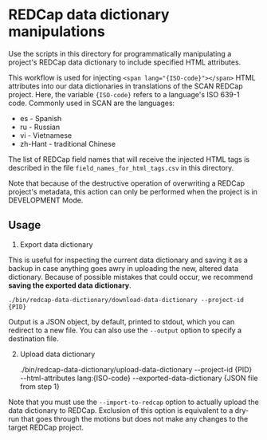 # REDCap data dictionary manipulations

Use the scripts in this directory for programmatically manipulating a project's REDCap data dictionary to include specified HTML attributes.

This workflow is used for injecting `<span lang="{ISO-code}"></span>` HTML attributes into our data dictionaries in translations of the SCAN REDCap project.
Here, the variable `{ISO-code}` refers to a language's ISO 639-1 code.
Commonly used in SCAN are the languages:
* es - Spanish
* ru - Russian
* vi - Vietnamese
* zh-Hant - traditional Chinese

The list of REDCap field names that will receive the injected HTML tags is described in the file `field_names_for_html_tags.csv` in this directory.

Note that because of the destructive operation of overwriting a REDCap project's metadata, this action can only be performed when the project is in DEVELOPMENT Mode.


## Usage

1. Export data dictionary

This is useful for inspecting the current data dictionary and saving it as a backup in case anything goes awry in uploading the new, altered data dictionary.
Because of possible mistakes that could occur, we recommend **saving the exported data dictionary**.

    ./bin/redcap-data-dictionary/download-data-dictionary --project-id {PID}

Output is a JSON object, by default, printed to stdout, which you can redirect to a new file.
You can also use the `--output` option to specify a destination file.


2. Upload data dictionary

    ./bin/redcap-data-dictionary/upload-data-dictionary --project-id {PID} \
        --html-attributes lang:{ISO-code}
        --exported-data-dictionary {JSON file from step 1}

Note that you must use the `--import-to-redcap` option to actually upload the data dictionary to REDCap.
Exclusion of this option is equivalent to a dry-run that goes through the motions but does not make any changes to the target REDCap project.
